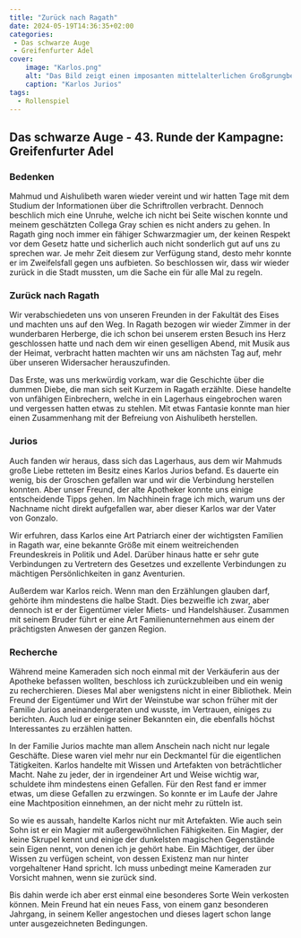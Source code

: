 ```yaml
---
title: "Zurück nach Ragath"
date: 2024-05-19T14:36:35+02:00
categories:
 - Das schwarze Auge
 - Greifenfurter Adel
cover:
    image: "Karlos.png"
    alt: "Das Bild zeigt einen imposanten mittelalterlichen Großgrungbesitzer, der vor einem prächtigen Gebäude steht. Er trägt einen aufwendig verzierten roten Umhang mit goldenen Stickereien und edle Kleidung. Sein ernster Gesichtsausdruck und seine stolze Haltung verleihen ihm eine autoritäre Ausstrahlung. Im Hintergrund ist eine steinerne Architektur mit verwitterten Säulen und einer Treppe zu sehen, was die historische Atmosphäre des Bildes unterstreicht."
    caption: "Karlos Jurios"
tags:
  - Rollenspiel
---
```


## Das schwarze Auge - 43. Runde der Kampagne: Greifenfurter Adel

### Bedenken

Mahmud und Aishulibeth waren wieder vereint und wir hatten Tage mit dem Studium der Informationen über die Schriftrollen verbracht. Dennoch beschlich mich eine Unruhe, welche ich nicht bei Seite wischen konnte und meinem geschätzten Collega Gray schien es nicht anders zu gehen. In Ragath ging noch immer ein fähiger Schwarzmagier um, der keinen Respekt vor dem Gesetz hatte und sicherlich auch nicht sonderlich gut auf uns zu sprechen war. Je mehr Zeit diesem zur Verfügung stand, desto mehr konnte er im Zweifelsfall gegen uns aufbieten. So beschlossen wir, dass wir wieder zurück in die Stadt mussten, um die Sache ein für alle Mal zu regeln.

### Zurück nach Ragath

Wir verabschiedeten uns von unseren Freunden in der Fakultät des Eises und machten uns auf den Weg. In Ragath bezogen wir wieder Zimmer in der wunderbaren Herberge, die ich schon bei unserem ersten Besuch ins Herz geschlossen hatte und nach dem wir einen geselligen Abend, mit Musik aus der Heimat, verbracht hatten machten wir uns am nächsten Tag auf, mehr über unseren Widersacher herauszufinden.

Das Erste, was uns merkwürdig vorkam, war die Geschichte über die dummen Diebe, die man sich seit Kurzem in Ragath erzählte. Diese handelte von unfähigen Einbrechern, welche in ein Lagerhaus eingebrochen waren und vergessen hatten etwas zu stehlen. Mit etwas Fantasie konnte man hier einen Zusammenhang mit der Befreiung von Aishulibeth herstellen.

### Jurios

Auch fanden wir heraus, dass sich das Lagerhaus, aus dem wir Mahmuds große Liebe retteten im Besitz eines Karlos Jurios befand.  Es dauerte ein wenig, bis der Groschen gefallen war und wir die Verbindung herstellen konnten. Aber unser Freund, der alte Apotheker konnte uns einige entscheidende Tipps gehen. Im Nachhinein frage ich mich, warum uns der Nachname nicht direkt aufgefallen war, aber dieser Karlos war der Vater von Gonzalo.

Wir erfuhren, dass Karlos eine Art Patriarch einer der wichtigsten Familien in Ragath war, eine bekannte Größe mit einem weitreichenden Freundeskreis in Politik und Adel. Darüber hinaus hatte er sehr gute Verbindungen zu Vertretern des Gesetzes und exzellente Verbindungen zu mächtigen Persönlichkeiten in ganz Aventurien.

Außerdem war Karlos reich. Wenn man den Erzählungen glauben darf, gehörte ihm mindestens die halbe Stadt. Dies bezweifle ich zwar, aber dennoch ist er der Eigentümer vieler Miets- und Handelshäuser. Zusammen mit seinem Bruder führt er eine Art Familienunternehmen aus einem der prächtigsten Anwesen der ganzen Region.

### Recherche

Während meine Kameraden sich noch einmal mit der Verkäuferin aus der Apotheke befassen wollten, beschloss ich zurückzubleiben und ein wenig zu recherchieren. Dieses Mal aber wenigstens nicht in einer Bibliothek. Mein Freund der Eigentümer und Wirt der Weinstube war schon früher mit der Familie Jurios aneinandergeraten und wusste, im Vertrauen, einiges zu berichten. Auch lud er einige seiner Bekannten ein, die ebenfalls höchst Interessantes zu erzählen hatten.

In der Familie Jurios machte man allem Anschein nach nicht nur legale Geschäfte. Diese waren viel mehr nur ein Deckmantel für die eigentlichen Tätigkeiten. Karlos handelte mit Wissen und Artefakten von beträchtlicher Macht. Nahe zu jeder, der in irgendeiner Art und Weise wichtig war, schuldete ihm mindestens einen Gefallen. Für den Rest fand er immer etwas, um diese Gefallen zu erzwingen. So konnte er im Laufe der Jahre eine Machtposition einnehmen, an der nicht mehr zu rütteln ist.

So wie es aussah, handelte Karlos nicht nur mit Artefakten. Wie auch sein Sohn ist er ein Magier mit außergewöhnlichen Fähigkeiten. Ein Magier, der keine Skrupel kennt und einige der dunkelsten magischen Gegenstände sein Eigen nennt, von denen ich je gehört habe.  Ein Mächtiger, der über Wissen zu verfügen scheint, von dessen Existenz man nur hinter vorgehaltener Hand spricht. Ich muss unbedingt meine Kameraden zur Vorsicht mahnen, wenn sie zurück sind.

Bis dahin werde ich aber erst einmal eine besonderes Sorte Wein verkosten können. Mein Freund hat ein neues Fass, von einem ganz besonderen Jahrgang, in seinem Keller angestochen und dieses lagert schon lange unter ausgezeichneten Bedingungen.
